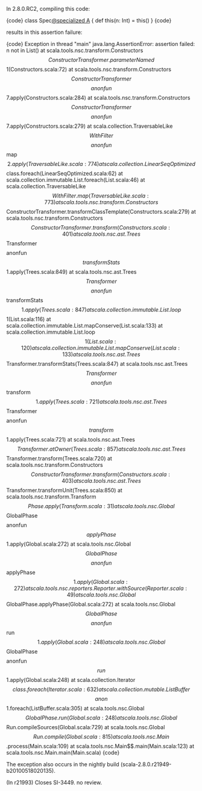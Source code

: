 In 2.8.0.RC2, compiling this code:

{code}
class Spec[@specialized A]() {
  def this(n: Int) = this()
}
{code}

results in this assertion failure:

{code}
Exception in thread "main" java.lang.AssertionError: assertion failed: n not in List()
	at scala.tools.nsc.transform.Constructors$$ConstructorTransformer.parameterNamed$$1(Constructors.scala:72)
	at scala.tools.nsc.transform.Constructors$$ConstructorTransformer$$$$anonfun$$7.apply(Constructors.scala:284)
	at scala.tools.nsc.transform.Constructors$$ConstructorTransformer$$$$anonfun$$7.apply(Constructors.scala:279)
	at scala.collection.TraversableLike$$WithFilter$$$$anonfun$$map$$2.apply(TraversableLike.scala:774)
	at scala.collection.LinearSeqOptimized$$class.foreach(LinearSeqOptimized.scala:62)
	at scala.collection.immutable.List.foreach(List.scala:46)
	at scala.collection.TraversableLike$$WithFilter.map(TraversableLike.scala:773)
	at scala.tools.nsc.transform.Constructors$$ConstructorTransformer.transformClassTemplate(Constructors.scala:279)
	at scala.tools.nsc.transform.Constructors$$ConstructorTransformer.transform(Constructors.scala:401)
	at scala.tools.nsc.ast.Trees$$Transformer$$$$anonfun$$transformStats$$1.apply(Trees.scala:849)
	at scala.tools.nsc.ast.Trees$$Transformer$$$$anonfun$$transformStats$$1.apply(Trees.scala:847)
	at scala.collection.immutable.List.loop$$1(List.scala:116)
	at scala.collection.immutable.List.mapConserve(List.scala:133)
	at scala.collection.immutable.List.loop$$1(List.scala:120)
	at scala.collection.immutable.List.mapConserve(List.scala:133)
	at scala.tools.nsc.ast.Trees$$Transformer.transformStats(Trees.scala:847)
	at scala.tools.nsc.ast.Trees$$Transformer$$$$anonfun$$transform$$1.apply(Trees.scala:721)
	at scala.tools.nsc.ast.Trees$$Transformer$$$$anonfun$$transform$$1.apply(Trees.scala:721)
	at scala.tools.nsc.ast.Trees$$Transformer.atOwner(Trees.scala:857)
	at scala.tools.nsc.ast.Trees$$Transformer.transform(Trees.scala:720)
	at scala.tools.nsc.transform.Constructors$$ConstructorTransformer.transform(Constructors.scala:403)
	at scala.tools.nsc.ast.Trees$$Transformer.transformUnit(Trees.scala:850)
	at scala.tools.nsc.transform.Transform$$Phase.apply(Transform.scala:31)
	at scala.tools.nsc.Global$$GlobalPhase$$$$anonfun$$applyPhase$$1.apply(Global.scala:272)
	at scala.tools.nsc.Global$$GlobalPhase$$$$anonfun$$applyPhase$$1.apply(Global.scala:272)
	at scala.tools.nsc.reporters.Reporter.withSource(Reporter.scala:49)
	at scala.tools.nsc.Global$$GlobalPhase.applyPhase(Global.scala:272)
	at scala.tools.nsc.Global$$GlobalPhase$$$$anonfun$$run$$1.apply(Global.scala:248)
	at scala.tools.nsc.Global$$GlobalPhase$$$$anonfun$$run$$1.apply(Global.scala:248)
	at scala.collection.Iterator$$class.foreach(Iterator.scala:632)
	at scala.collection.mutable.ListBuffer$$$$anon$$1.foreach(ListBuffer.scala:305)
	at scala.tools.nsc.Global$$GlobalPhase.run(Global.scala:248)
	at scala.tools.nsc.Global$$Run.compileSources(Global.scala:729)
	at scala.tools.nsc.Global$$Run.compile(Global.scala:815)
	at scala.tools.nsc.Main$$.process(Main.scala:109)
	at scala.tools.nsc.Main$$.main(Main.scala:123)
	at scala.tools.nsc.Main.main(Main.scala)
{code}

The exception also occurs in the nightly build (scala-2.8.0.r21949-b20100518020135).

(In r21993) Closes SI-3449. no review.

